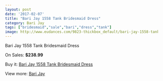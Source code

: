 ```yaml
---
layout: post
date: '2017-02-07'
title: "Bari Jay 1558 Tank Bridesmaid Dress"
category: Bari Jay
tags: ["bridesmaid","sale","bari","dress","tank"]
image: http://www.eudances.com/9823-thickbox_default/bari-jay-1558-tank-bridesmaid-dress.jpg
---
```

Bari Jay 1558 Tank Bridesmaid Dress

On Sales: **$238.99**
<a href="https://www.eudances.com/en/bari-jay/3222-bari-jay-1558-tank-bridesmaid-dress.html"><amp-img layout="responsive" width="600" height="600" src="//www.eudances.com/9823-thickbox_default/bari-jay-1558-tank-bridesmaid-dress.jpg" alt="Bari Jay 1558 Tank Bridesmaid Dress 0" /></a>
<a href="https://www.eudances.com/en/bari-jay/3222-bari-jay-1558-tank-bridesmaid-dress.html"><amp-img layout="responsive" width="600" height="600" src="//www.eudances.com/9825-thickbox_default/bari-jay-1558-tank-bridesmaid-dress.jpg" alt="Bari Jay 1558 Tank Bridesmaid Dress 1" /></a>
<a href="https://www.eudances.com/en/bari-jay/3222-bari-jay-1558-tank-bridesmaid-dress.html"><amp-img layout="responsive" width="600" height="600" src="//www.eudances.com/9824-thickbox_default/bari-jay-1558-tank-bridesmaid-dress.jpg" alt="Bari Jay 1558 Tank Bridesmaid Dress 2" /></a>

Buy it: [Bari Jay 1558 Tank Bridesmaid Dress](https://www.eudances.com/en/bari-jay/3222-bari-jay-1558-tank-bridesmaid-dress.html "Bari Jay 1558 Tank Bridesmaid Dress")

View more: [Bari Jay](https://www.eudances.com/en/56-bari-jay "Bari Jay")